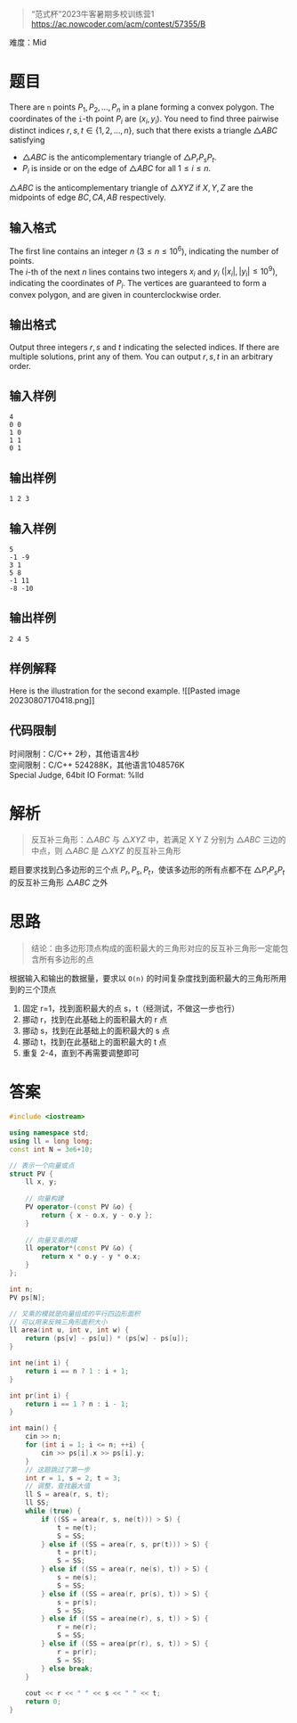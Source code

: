 > “范式杯”2023牛客暑期多校训练营1
> https://ac.nowcoder.com/acm/contest/57355/B

难度：Mid
# 题目

There are `n` points $P_1,P_2,\dots,P_n$ in a plane forming a convex polygon. The coordinates of the `i`-th point $P_i$ are $(x_i,y_i)$. You need to find three pairwise distinct indices $r,s,t\in\{1,2,\dots,n\}$, such that there exists a triangle $\triangle ABC$ satisfying  
- $\triangle ABC$ is the anticomplementary triangle of $\triangle P_rP_sP_t$.
- $P_i$ is inside or on the edge of $\triangle ABC$ for all $1 \leq i \leq n$.

$\triangle ABC$ is the anticomplementary triangle of $\triangle XYZ$ if $X,Y,Z$ are the midpoints of edge $BC,CA,AB$ respectively.
## 输入格式

The first line contains an integer $n\ (3 \leq n \leq 10^6)$, indicating the number of points.  
The $i$-th of the next $n$ lines contains two integers $x_i$ and $y_i\ (|x_i|,|y_i|\leq 10^9)$, indicating the coordinates of $P_i$. The vertices are guaranteed to form a convex polygon, and are given in counterclockwise order.
## 输出格式

Output three integers $r,s$ and $t$ indicating the selected indices. If there are multiple solutions, print any of them. You can output $r,s,t$ in an arbitrary order.
## 输入样例

```
4
0 0
1 0
1 1
0 1
```
## 输出样例

```
1 2 3
```
## 输入样例

```
5
-1 -9
3 1
5 8
-1 11
-8 -10
```
## 输出样例

```
2 4 5
```
## 样例解释

Here is the illustration for the second example.
![[Pasted image 20230807170418.png]]
## 代码限制
  
时间限制：C/C++ 2秒，其他语言4秒  
空间限制：C/C++ 524288K，其他语言1048576K  
Special Judge, 64bit IO Format: %lld
# 解析

> 反互补三角形：$\triangle ABC$ 与 $\triangle XYZ$ 中，若满足 X Y Z 分别为 $\triangle ABC$ 三边的中点，则 $\triangle ABC$ 是 $\triangle XYZ$ 的反互补三角形

题目要求找到凸多边形的三个点 $P_r, P_s, P_t$，使该多边形的所有点都不在 $\triangle P_rP_sP_t$ 的反互补三角形 $\triangle ABC$ 之外
# 思路

> 结论：由多边形顶点构成的面积最大的三角形对应的反互补三角形一定能包含所有多边形的点

根据输入和输出的数据量，要求以 `O(n)` 的时间复杂度找到面积最大的三角形所用到的三个顶点
1. 固定 r=1，找到面积最大的点 s，t（经测试，不做这一步也行）
2. 挪动 r，找到在此基础上的面积最大的 r 点
3. 挪动 s，找到在此基础上的面积最大的 s 点
4. 挪动 t，找到在此基础上的面积最大的 t 点
5. 重复 2-4，直到不再需要调整即可
# 答案

```cpp
#include <iostream>

using namespace std;
using ll = long long;
const int N = 3e6+10;

// 表示一个向量或点
struct PV {
    ll x, y;
    
    // 向量构建
    PV operator-(const PV &o) {
        return { x - o.x, y - o.y };
    }
    
    // 向量叉乘的模
    ll operator*(const PV &o) {
        return x * o.y - y * o.x;
    }
};

int n;
PV ps[N];

// 叉乘的模就是向量组成的平行四边形面积
// 可以用来反映三角形面积大小
ll area(int u, int v, int w) {
    return (ps[v] - ps[u]) * (ps[w] - ps[u]);
}

int ne(int i) {
    return i == n ? 1 : i + 1;
}

int pr(int i) {
    return i == 1 ? n : i - 1;
}

int main() {
    cin >> n;
    for (int i = 1; i <= n; ++i) {
        cin >> ps[i].x >> ps[i].y;
    }
    // 这题跳过了第一步
    int r = 1, s = 2, t = 3;
    // 调整，查找最大值
    ll S = area(r, s, t);
    ll SS;
    while (true) {
        if ((SS = area(r, s, ne(t))) > S) {
            t = ne(t);
            S = SS;
        } else if ((SS = area(r, s, pr(t))) > S) {
            t = pr(t);
            S = SS;
        } else if ((SS = area(r, ne(s), t)) > S) {
            s = ne(s);
            S = SS;
        } else if ((SS = area(r, pr(s), t)) > S) {
            s = pr(s);
            S = SS;
        } else if ((SS = area(ne(r), s, t)) > S) {
            r = ne(r);
            S = SS;
        } else if ((SS = area(pr(r), s, t)) > S) {
            r = pr(r);
            S = SS;
        } else break;
    }
    
    cout << r << " " << s << " " << t;
    return 0;
}
```